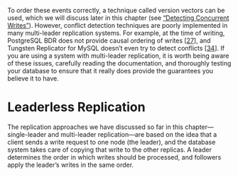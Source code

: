 
To order these events correctly, a technique called version vectors can be used, which we will
discuss later in this chapter (see [“Detecting Concurrent Writes”](#sec_replication_concurrent)). However, conflict detection
techniques are poorly implemented in many multi-leader replication systems. For example, at the time
of writing, PostgreSQL BDR does not provide causal ordering of writes
[[27](ch05.html#PostgresBDR)],
and Tungsten Replicator for MySQL doesn’t even try to detect conflicts
[[34](ch05.html#Hodges2013vb)]. If you are using a system with multi-leader replication, it is worth being aware of these issues,
carefully reading the documentation, and thoroughly testing your database to ensure that it really
does provide the guarantees you believe it to have. # Leaderless Replication 
The replication approaches we have discussed so far in this chapter—single-leader and
multi-leader replication—are based on the idea that a client sends a write request to one node
(the leader), and the database system takes care of copying that write to the other replicas. A
leader determines the order in which writes should be processed, and followers apply the leader’s
writes in the same order.